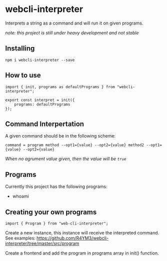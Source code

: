 # webcli-interpreter

Interprets a string as a command and will run it on given programs.

_note: this project is still under heavy development and not stable_


## Installing

```npm i webcli-interpreter --save```

## How to use

```
import { init, programs as defaultPrograms } from "webcli-interpreter";

export const interpret = init({
    programs: defaultPrograms
});

```

## Command Interpertation
A given command should be in the following scheme:

```command = program method --opt1={value} --opt2={value} method2 --opt1={value} --opt2={value}```

_When no agrument value given, then the value will be `true`_

## Programs
Currently this project has the following programs:

- whoami

## Creating your own programs
`import { Program } from "web-cli-interpreter";`

Create a new instance, this instance will receive the interpreted command.
See examples: https://github.com/R4YM3/webcli-interpreter/tree/master/src/program

Create a frontend and add the program in programs array in init() function.

